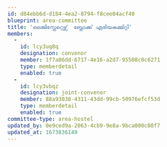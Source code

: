 ```yaml
---
id: d84ebb6d-d184-4ea2-8794-f8cee04acf40
blueprint: area-committee
title: 'ലെജിസ്ലേറ്റെഴ്സ്  ബ്ലോക്ക് ഏരിയകമ്മിറ്റി'
members:
  -
    id: lcy3uq8q
    designation: convenor
    member: 1f7a86dd-6717-4e16-a2d7-95508c0c6271
    type: memberdetail
    enabled: true
  -
    id: lcy3vbqz
    designation: joint-convenor
    member: 88a93038-4311-43dd-99cb-50976efcf53d
    type: memberdetail
    enabled: true
committee-type: area-hostel
updated_by: 0e9ced9a-2063-4cb9-9e8a-9bca000c08f7
updated_at: 1673836149
---
```

